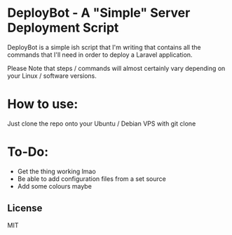 # DeployBot - A "Simple" Server Deployment Script

DeployBot is a simple ish script that I'm writing that contains all the commands that I'll need in order to deploy a Laravel application.

Please Note that steps / commands will almost certainly vary depending on your Linux / software versions.

# How to use:

Just clone the repo onto your Ubuntu / Debian VPS with git clone 

# To-Do:

  - Get the thing working lmao
  - Be able to add configuration files from a set source
  - Add some colours maybe

License
----

MIT